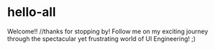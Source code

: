 hello-all
=========

Welcome!!
//thanks for stopping by! Follow me on my exciting journey through the spectacular yet frustrating world of UI Engineering! ;)
